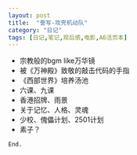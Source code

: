 ```yaml
---
layout: post
title:  "誊写-攻壳机动队"
category: "日记"
tags: [日记,笔记,观后感,电影,A6活页本]
---
```


- 宗教般的bgm like万华镜
- 被《万神殿》致敬的敲击代码的手指
- 《西部世界》培养汤池
- 六课、九课
- 香港招牌、雨景
- 关于记忆、人格、灵魂
- 少校、傀儡计划、2501计划
- 素子？

`End.`
